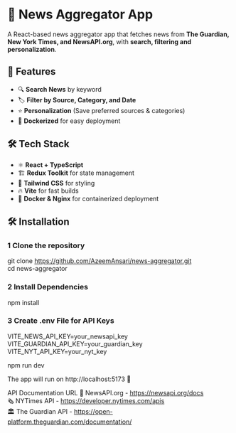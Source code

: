 # 📰 News Aggregator App

A React-based news aggregator app that fetches news from **The Guardian, New York Times, and NewsAPI.org**, with **search, filtering and personalization**.

## 🚀 Features

- 🔍 **Search News** by keyword  
- 🏷️ **Filter by Source, Category, and Date**  
- ⭐ **Personalization** (Save preferred sources & categories)  
- 🐳 **Dockerized** for easy deployment

## 🛠️ Tech Stack

- ⚛ **React + TypeScript**  
- 🏗 **Redux Toolkit** for state management  
- 🎨 **Tailwind CSS** for styling  
- 🔥 **Vite** for fast builds  
- 🐳 **Docker & Nginx** for containerized deployment  

## 🛠️ Installation

### 1 **Clone the repository**
git clone https://github.com/AzeemAnsari/news-aggregator.git<br>cd news-aggregator

### 2 **Install Dependencies**
npm install

### 3 **Create .env File for API Keys**
VITE_NEWS_API_KEY=your_newsapi_key<br>VITE_GUARDIAN_API_KEY=your_guardian_key<br>VITE_NYT_API_KEY=your_nyt_key

npm run dev

The app will run on http://localhost:5173 🚀

API	Documentation URL
📰 NewsAPI.org - https://newsapi.org/docs<br>🗞 NYTimes API - https://developer.nytimes.com/apis<br>🏛 The Guardian API	- https://open-platform.theguardian.com/documentation/



